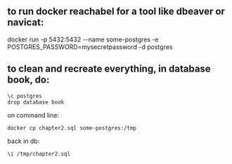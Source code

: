 ## to run docker reachabel for a tool like dbeaver or navicat:
docker run -p 5432:5432 --name some-postgres -e POSTGRES_PASSWORD=mysecretpassword -d postgres

## to clean and recreate everything, in database book, do:
```
\c postgres
drop database book
```

on command line:

```
docker cp chapter2.sql some-postgres:/tmp
```

back in db:

```
\i /tmp/chapter2.sql
```
